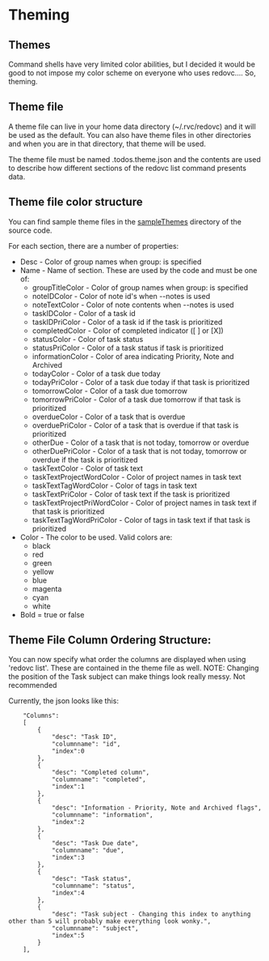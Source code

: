 # Theming

## Themes
Command shells have very limited color abilities, but I decided it would be good to not impose my color scheme on everyone who uses redovc.... So, theming.

## Theme file
A theme file can live in your home data directory (~/.rvc/redovc) and it will be used as the default. You can also have theme files in other directories and when you are in that directory, that theme will be used.

The theme file must be named .todos.theme.json and the contents are used to describe how different sections of the redovc list command presents data.

## Theme file color structure
You can find sample theme files in the [sampleThemes](https://github.com/sottey/redo.vc/tree/main/sampleThemes) directory of the source code.

For each section, there are a number of properties:

- Desc - Color of group names when group: is specified
- Name - Name of section. These are used by the code and must be one of:
    - groupTitleColor - Color of group names when group: is specified
    - noteIDColor - Color of note id's when --notes is used
    - noteTextColor - Color of note contents when --notes is used
    - taskIDColor - Color of a task id
    - taskIDPriColor - Color of a task id if the task is prioritized
    - completedColor - Color of completed indicator ([ ] or [X])
    - statusColor - Color of task status
    - statusPriColor - Color of a task status if task is prioritized
    - informationColor - Color of area indicating Priority, Note and Archived
    - todayColor - Color of a task due today
    - todayPriColor - Color of a task due today if that task is prioritized
    - tomorrowColor - Color of a task due tomorrow
    - tomorrowPriColor - Color of a task due tomorrow if that task is prioritized
    - overdueColor - Color of a task that is overdue
    - overduePriColor - Color of a task that is overdue if that task is prioritized
    - otherDue - Color of a task that is not today, tomorrow or overdue
    - otherDuePriColor - Color of a task that is not today, tomorrow or overdue if the task is prioritized
    - taskTextColor - Color of task text
    - taskTextProjectWordColor - Color of project names in task text
    - taskTextTagWordColor - Color of tags in task text
    - taskTextPriColor - Color of task text if the task is prioritized
    - taskTextProjectPriWordColor - Color of project names in task text if that task is prioritized
    - taskTextTagWordPriColor - Color of tags in task text if that task is prioritized
- Color - The color to be used. Valid colors are:
	- black
	- red
	- green
	- yellow
	- blue
	- magenta
	- cyan
	- white
- Bold = true or false

## Theme File Column Ordering Structure:
You can now specify what order the columns are displayed when using 'redovc list'. These are contained in the theme file as well. NOTE: Changing the position of the Task subject can make things look really messy. Not recommended

Currently, the json looks like this:
```
    "Columns":
    [
        {
            "desc": "Task ID",
            "columnname": "id",
            "index":0
        },
        {
            "desc": "Completed column",
            "columnname": "completed",
            "index":1
        },
        {
            "desc": "Information - Priority, Note and Archived flags",
            "columnname": "information",
            "index":2
        },
        {
            "desc": "Task Due date",
            "columnname": "due",
            "index":3
        },
        {
            "desc": "Task status",
            "columnname": "status",
            "index":4
        },
        {
            "desc": "Task subject - Changing this index to anything other than 5 will probably make everything look wonky.",
            "columnname": "subject",
            "index":5
        }
    ],
```